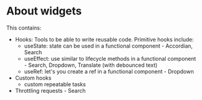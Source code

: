 # About widgets
This contains:
- Hooks: Tools to be able to write reusable code. Primitive hooks include:
  - useState: state can be used in a functional component - Accordian, Search
  - useEffect: use similar to lifecycle methods in a functional component - Search, Dropdown, Translate (with debounced text)
  - useRef: let's you create a ref in a functional component - Dropdown
- Custom hooks
  - custom repeatable tasks
- Throttling requests - Search